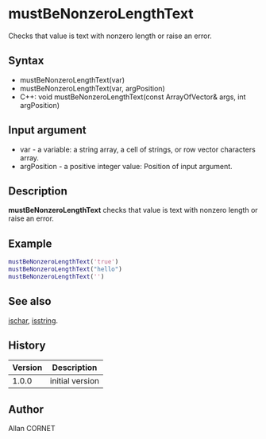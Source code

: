# mustBeNonzeroLengthText

Checks that value is text with nonzero length or raise an error.

## Syntax

- mustBeNonzeroLengthText(var)
- mustBeNonzeroLengthText(var, argPosition)
- C++: void mustBeNonzeroLengthText(const ArrayOfVector& args, int argPosition)

## Input argument

- var - a variable: a string array, a cell of strings, or row vector characters array.
- argPosition - a positive integer value: Position of input argument.

## Description

  <p><b>mustBeNonzeroLengthText</b> checks that value is text with nonzero length or raise an error.</p>

## Example

```matlab
mustBeNonzeroLengthText('true')
mustBeNonzeroLengthText("hello")
mustBeNonzeroLengthText('')
```

## See also

[ischar](../types/ischar.md), [isstring](../types/isstring.md).

## History

| Version | Description     |
| ------- | --------------- |
| 1.0.0   | initial version |

## Author

Allan CORNET
